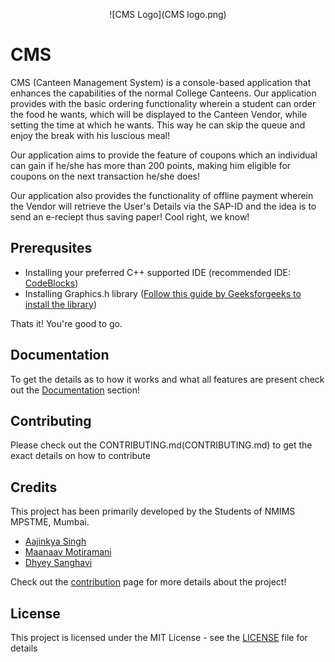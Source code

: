 <p align="center">
  ![CMS Logo](CMS logo.png)
</p>

# CMS
CMS (Canteen Management System) is a console-based application that enhances the capabilities of the normal College Canteens.
Our application provides with the basic ordering functionality wherein a student can order the food he wants, which will be displayed to the Canteen Vendor, while setting the time at which he wants. This way he can skip the queue and enjoy the break with his luscious meal!

Our application aims to provide the feature of coupons which an individual can gain if he/she has more than 200 points, making him eligible for coupons on the next transaction he/she does!

Our application also provides the functionality of offline payment wherein the Vendor will retrieve the User's Details via the SAP-ID and the idea is to send an e-reciept thus saving paper! Cool right, we know!

## Prerequsites
- Installing your preferred C++ supported IDE (recommended IDE: [CodeBlocks](http://www.codeblocks.org/downloads))
- Installing Graphics.h library ([Follow this guide by Geeksforgeeks to install the library](https://www.geeksforgeeks.org/include-graphics-h-codeblocks/))

Thats it! You're good to go.

## Documentation
To get the details as to how it works and what all features are present check out the [Documentation](https://github.com/aajinkya1203/CMS/tree/master/Documentation) section!

## Contributing
Please check out the CONTRIBUTING.md(CONTRIBUTING.md) to get the exact details on how to contribute

## Credits
This project has been primarily developed by the Students of NMIMS MPSTME, Mumbai.
 - [Aajinkya Singh](https://github.com/aajinkya1203)
 - [Maanaav Motiramani](https://github.com/dryrockstar)
 - [Dhyey Sanghavi](https://github.com/dhyeysanghavi)

Check out the [contribution](https://github.com/aajinkya1203/CMS/graphs/contributors) page for more details about the project!

## License

This project is licensed under the MIT License - see the [LICENSE](LICENSE) file for details


